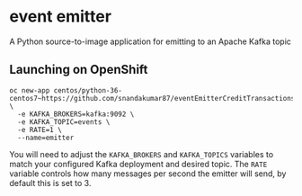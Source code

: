 # event emitter
A Python source-to-image application for emitting to an Apache Kafka topic

## Launching on OpenShift

```
oc new-app centos/python-36-centos7~https://github.com/snandakumar87/eventEmitterCreditTransactions \
  -e KAFKA_BROKERS=kafka:9092 \
  -e KAFKA_TOPIC=events \
  -e RATE=1 \
  --name=emitter
```

You will need to adjust the `KAFKA_BROKERS` and `KAFKA_TOPICS` variables to
match your configured Kafka deployment and desired topic. The `RATE` variable
controls how many messages per second the emitter will send, by default this
is set to 3.
